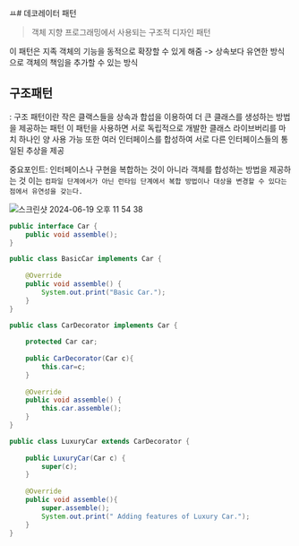 ㅛ# 데코레이터 패턴
>객체 지향 프로그래밍에서 사용되는 구조적 디자인 패턴

이 패턴은 지족 객체의 기능을 동적으로 확장할 수 있게 해줌 -> 상속보다 유연한 방식으로 객체의 책임을 추가할 수 있는 방식

## 구조패턴
: 구조 패턴이란 작은 클랙스들을 상속과 합섭을 이용하여 더 큰 클래스를 생성하는 방법을 제공하는 패턴
이 패턴을 사용하면 서로 독립적으로 개발한 클래스 라이브버리를 마치 하나인 양 사용 가능 또한 여러 인터페이스를 합성하여 서로 다른 인터페이스들의 통일된 추상을 제공

중요포인트: 인터페이스나 구현을 복합하는 것이 아니라 객체를 합성하는 방법을 제공하는 것 이는 `컴파일 단계에서가 아닌 런타임 단계에서 복합 방법이나 대상을 변경할 수 있다는 점에서 유연성을 갖는다.`

![스크린샷 2024-06-19 오후 11 54 38](https://github.com/5dotseven/MurheHelp/assets/144773042/cf38685b-12f2-4ae2-8cf4-59f0991b591d)


```java
public interface Car {
	public void assemble();
}
```

```java
public class BasicCar implements Car {
 
	@Override
	public void assemble() {
		System.out.print("Basic Car.");
	}
}
```

```java
public class CarDecorator implements Car {
 
	protected Car car;
	
	public CarDecorator(Car c){
		this.car=c;
	}
	
	@Override
	public void assemble() {
		this.car.assemble();
	}
}
```

```java
public class LuxuryCar extends CarDecorator {
 
	public LuxuryCar(Car c) {
		super(c);
	}
	
	@Override
	public void assemble(){
		super.assemble();
		System.out.print(" Adding features of Luxury Car.");
	}
}
```
